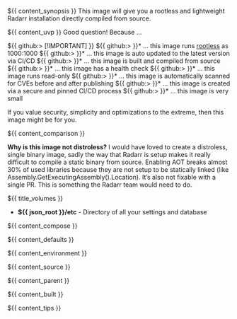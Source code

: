 ${{ content_synopsis }} This image will give you a rootless and lightweight Radarr installation directly compiled from source.

${{ content_uvp }} Good question! Because ...

${{ github:> [!IMPORTANT] }}
${{ github:> }}* ... this image runs [rootless](https://github.com/11notes/RTFM/blob/main/linux/container/image/rootless.md) as 1000:1000
${{ github:> }}* ... this image is auto updated to the latest version via CI/CD
${{ github:> }}* ... this image is built and compiled from source
${{ github:> }}* ... this image has a health check
${{ github:> }}* ... this image runs read-only
${{ github:> }}* ... this image is automatically scanned for CVEs before and after publishing
${{ github:> }}* ... this image is created via a secure and pinned CI/CD process
${{ github:> }}* ... this image is very small

If you value security, simplicity and optimizations to the extreme, then this image might be for you.

${{ content_comparison }}

**Why is this image not distroless?** I would have loved to create a distroless, single binary image, sadly the way that Radarr is setup makes it really difficult to compile a static binary from source. Enabling AOT breaks almost 30% of used libraries because they are not setup to be statically linked (like Assembly.GetExecutingAssembly().Location). It’s also not fixable with a single PR. This is something the Radarr team would need to do.

${{ title_volumes }}
* **${{ json_root }}/etc** - Directory of all your settings and database

${{ content_compose }}

${{ content_defaults }}

${{ content_environment }}

${{ content_source }}

${{ content_parent }}

${{ content_built }}

${{ content_tips }}